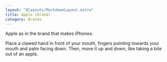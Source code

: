 ```yaml
---
layout: "@layouts/MarkdownLayout.astro"
title: Apple (brand)
category: Brands
---
```


Apple as in the brand that makes iPhones.

Place a clawed hand in front of your mouth,
fingers pointing towards your mouth and palm facing down.
Then, move it up and down, like taking a bite out of an apple.
